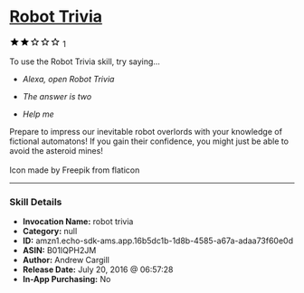 # [Robot Trivia](http://alexa.amazon.com/#skills/amzn1.echo-sdk-ams.app.16b5dc1b-1d8b-4585-a67a-adaa73f60e0d)
![2 stars](../../images/ic_star_black_18dp_1x.png)![2 stars](../../images/ic_star_black_18dp_1x.png)![2 stars](../../images/ic_star_border_black_18dp_1x.png)![2 stars](../../images/ic_star_border_black_18dp_1x.png)![2 stars](../../images/ic_star_border_black_18dp_1x.png) 1

To use the Robot Trivia skill, try saying...

* *Alexa, open Robot Trivia*

* *The answer is two*

* *Help me*

Prepare to impress our inevitable robot overlords with your knowledge of fictional automatons! If you gain their confidence, you might just be able to avoid the asteroid mines!<br><br>
Icon made by Freepik from flaticon

***

### Skill Details

* **Invocation Name:** robot trivia
* **Category:** null
* **ID:** amzn1.echo-sdk-ams.app.16b5dc1b-1d8b-4585-a67a-adaa73f60e0d
* **ASIN:** B01IQPH2JM
* **Author:** Andrew Cargill
* **Release Date:** July 20, 2016 @ 06:57:28
* **In-App Purchasing:** No
